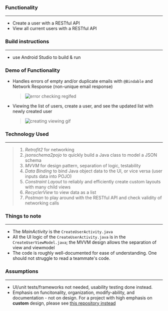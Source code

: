 ### Functionality
------
 * Create a user with a RESTful API
 * View all current users with a RESTful API


### Build instructions
------
* use Android Studio to build & run

### Demo of Functionality
* Handles errors of empty and/or duplicate emails with `@Bindable` and 
  Network Response (non-unique email response)
  > ![error checking regifed](https://user-images.githubusercontent.com/14288932/37560085-31b9efd6-2a08-11e8-9fa9-a53ff215cf24.gif)

* Viewing the list of users, create a user, and see the updated list with newly created user
  > ![creating viewing gif](https://user-images.githubusercontent.com/14288932/37560073-d990b97a-2a07-11e8-9dea-bb88a7e47556.gif)
  
### Technology Used
------
> 1. *Retrofit2* for networking
> 2. *jsonschema2pojo* to quickly build a Java class to model a JSON schema
> 3. *MVVM* for design pattern, separation of logic, testability
> 4. *Data Binding* to bind Java object data to the UI, or vice versa (user inputs data into POJO)
> 5. *Constraint Layout* to reliably and efficiently create custom layouts with many child views
> 6. *RecyclerView* to view data as a list
> 7. *Postman* to play around with the RESTful API and check validity of networking calls

### Things to note
------
* The *MainActivity* is the `CreateUserActivity.java`
* All the UI logic of the `CreateUserActivity.java` is in the `CreateUserViewModel.java`;
  the MVVM design allows the separation of view and viewmodel
* The code is roughly well-documented for ease of understanding.
  One should not struggle to read a teammate's code.

### Assumptions
------
* UI/unit tests/frameworks not needed, usability testing done instead.
* Emphasis on funcitonality, organization, modify-ability, and documentation - not on design.
  For a project with high emphasis on __custom__ design, please see [this repository instead](https://github.com/iAutoparkCars/StaffPickVideos/blob/master/README.md)
